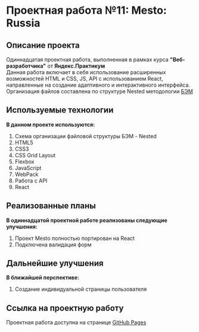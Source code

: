 <!--- Здравствуйте! Спасибо за замечания и рекомендацию по названию сеттеров! Хороших Вам выходных! --->
# Проектная работа №11: Mesto: Russia

## Описание проекта

Одиннадцатая проектная работа, выполненная в рамках курса **"Веб-разработчика"** от **Яндекс.Практикум**  
Данная работа включает в себя использование расширенных возможностей HTML и CSS, JS, API с использованием React, направленные на создание адаптивного и интерактивного интерфейса. Организация файлов составлена по структуре Nested методологии [БЭМ](https://ru.bem.info/)

## Используемые технологии

**В данном проекте используются:**

1. Схема организации файловой структуры БЭМ - Nested
2. HTML5
3. CSS3
4. CSS Grid Layout
5. Flexbox
6. JavaScript
7. WebPack
8. Работа с API
9. React

## Реализованные планы

**В одиннадцатой проектной работе реализованы следующие улучшения:**

1. Проект Mesto полностью портирован на React
2. Подключена валидация форм

## Дальнейшие улучшения

**В ближайшей перспективе:**
1. Создание индивидуальной страницы пользователя

## Ссылка на проектную работу

Проектная работа доступна на странице [GitHub Pages](https://artiquanta.github.io/mesto-react/)